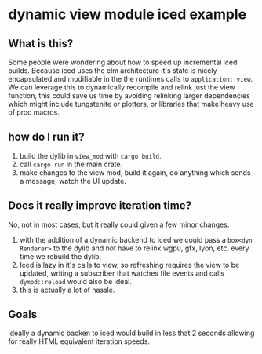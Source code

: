 # dynamic view module iced example

## What is this?
Some people were wondering about how to speed up incremental iced builds. Because iced uses the elm architecture
it's state is nicely encapsulated and modifiable in the the runtimes calls to `application::view`. We can leverage this
to dynamically recompile and relink just the view function, this could save us time by avoiding relinking larger dependencies
which might include tungstenite or plotters, or libraries that make heavy use of proc macros.

## how do I run it?
1. build the dylib in `view_mod` with `cargo build`.
2. call `cargo run` in the main crate.
3. make changes to the view mod, build it again, do anything which sends a message, watch the UI update.

## Does it really improve iteration time?
No, not in most cases, but it really could given a few minor changes.
1. with the addition of a dynamic backend to iced we could pass a `box<dyn Renderer>` to the dylib and not have to
relink wgpu, gfx, lyon, etc. every time we rebuild the dylib.
2. Iced is lazy in it's calls to view, so refreshing requires the view to be updated, writing a subscriber that watches file events
and calls `dymod::reload` would also be ideal.
3. this is actually a lot of hassle.

## Goals
ideally a dynamic backen to iced would build in less that 2 seconds allowing for really HTML equivalent iteration speeds.
